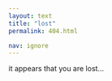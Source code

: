 ```yaml
---
layout: text
title: "lost"
permalink: 404.html

nav: ignore
---
```


it appears that you are lost...
